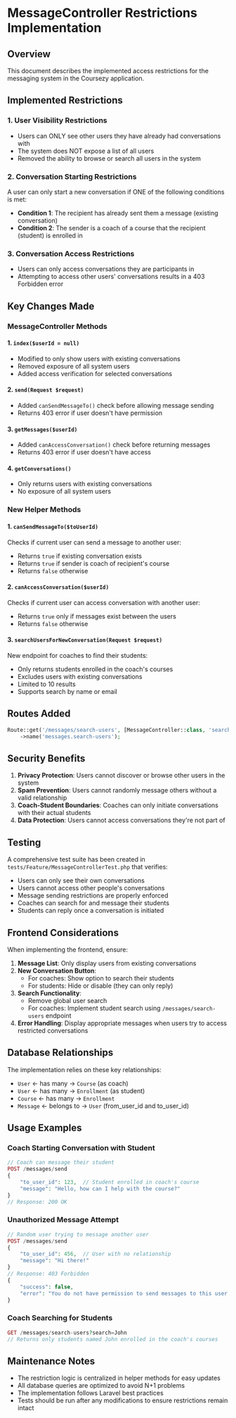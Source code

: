 # MessageController Restrictions Implementation

## Overview
This document describes the implemented access restrictions for the messaging system in the Coursezy application.

## Implemented Restrictions

### 1. **User Visibility Restrictions**
- Users can ONLY see other users they have already had conversations with
- The system does NOT expose a list of all users
- Removed the ability to browse or search all users in the system

### 2. **Conversation Starting Restrictions**
A user can only start a new conversation if ONE of the following conditions is met:
- **Condition 1**: The recipient has already sent them a message (existing conversation)
- **Condition 2**: The sender is a coach of a course that the recipient (student) is enrolled in

### 3. **Conversation Access Restrictions**
- Users can only access conversations they are participants in
- Attempting to access other users' conversations results in a 403 Forbidden error

## Key Changes Made

### MessageController Methods

#### 1. `index($userId = null)`
- Modified to only show users with existing conversations
- Removed exposure of all system users
- Added access verification for selected conversations

#### 2. `send(Request $request)`
- Added `canSendMessageTo()` check before allowing message sending
- Returns 403 error if user doesn't have permission

#### 3. `getMessages($userId)`
- Added `canAccessConversation()` check before returning messages
- Returns 403 error if user doesn't have access

#### 4. `getConversations()`
- Only returns users with existing conversations
- No exposure of all system users

### New Helper Methods

#### 1. `canSendMessageTo($toUserId)`
Checks if current user can send a message to another user:
- Returns `true` if existing conversation exists
- Returns `true` if sender is coach of recipient's course
- Returns `false` otherwise

#### 2. `canAccessConversation($userId)`
Checks if current user can access conversation with another user:
- Returns `true` only if messages exist between the users
- Returns `false` otherwise

#### 3. `searchUsersForNewConversation(Request $request)`
New endpoint for coaches to find their students:
- Only returns students enrolled in the coach's courses
- Excludes users with existing conversations
- Limited to 10 results
- Supports search by name or email

## Routes Added

```php
Route::get('/messages/search-users', [MessageController::class, 'searchUsersForNewConversation'])
    ->name('messages.search-users');
```

## Security Benefits

1. **Privacy Protection**: Users cannot discover or browse other users in the system
2. **Spam Prevention**: Users cannot randomly message others without a valid relationship
3. **Coach-Student Boundaries**: Coaches can only initiate conversations with their actual students
4. **Data Protection**: Users cannot access conversations they're not part of

## Testing

A comprehensive test suite has been created in `tests/Feature/MessageControllerTest.php` that verifies:
- Users can only see their own conversations
- Users cannot access other people's conversations
- Message sending restrictions are properly enforced
- Coaches can search for and message their students
- Students can reply once a conversation is initiated

## Frontend Considerations

When implementing the frontend, ensure:

1. **Message List**: Only display users from existing conversations
2. **New Conversation Button**: 
   - For coaches: Show option to search their students
   - For students: Hide or disable (they can only reply)
3. **Search Functionality**: 
   - Remove global user search
   - For coaches: Implement student search using `/messages/search-users` endpoint
4. **Error Handling**: Display appropriate messages when users try to access restricted conversations

## Database Relationships

The implementation relies on these key relationships:
- `User` ← has many → `Course` (as coach)
- `User` ← has many → `Enrollment` (as student)
- `Course` ← has many → `Enrollment`
- `Message` ← belongs to → `User` (from_user_id and to_user_id)

## Usage Examples

### Coach Starting Conversation with Student
```php
// Coach can message their student
POST /messages/send
{
    "to_user_id": 123,  // Student enrolled in coach's course
    "message": "Hello, how can I help with the course?"
}
// Response: 200 OK
```

### Unauthorized Message Attempt
```php
// Random user trying to message another user
POST /messages/send
{
    "to_user_id": 456,  // User with no relationship
    "message": "Hi there!"
}
// Response: 403 Forbidden
{
    "success": false,
    "error": "You do not have permission to send messages to this user."
}
```

### Coach Searching for Students
```php
GET /messages/search-users?search=John
// Returns only students named John enrolled in the coach's courses
```

## Maintenance Notes

- The restriction logic is centralized in helper methods for easy updates
- All database queries are optimized to avoid N+1 problems
- The implementation follows Laravel best practices
- Tests should be run after any modifications to ensure restrictions remain intact